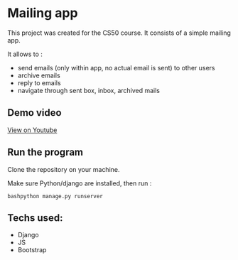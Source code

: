 # Mailing app

This project was created for the CS50 course.
It consists of a simple mailing app.

It allows to :

- send emails (only within app, no actual email is sent) to other users
- archive emails
- reply to emails
- navigate through sent box, inbox, archived mails

## Demo video

[View on Youtube](https://youtu.be/H2igxGnPG2M)

## Run the program

Clone the repository on your machine.

Make sure Python/django are installed, then run :

`bashpython manage.py runserver`

## Techs used:

- Django
- JS
- Bootstrap

